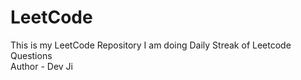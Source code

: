 # LeetCode
This is my LeetCode Repository
I am doing Daily Streak of Leetcode Questions
<br>
Author - Dev Ji
